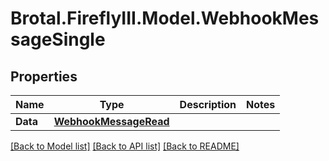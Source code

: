 # Brotal.FireflyIII.Model.WebhookMessageSingle

## Properties

Name | Type | Description | Notes
------------ | ------------- | ------------- | -------------
**Data** | [**WebhookMessageRead**](WebhookMessageRead.md) |  | 

[[Back to Model list]](../../README.md#documentation-for-models) [[Back to API list]](../../README.md#documentation-for-api-endpoints) [[Back to README]](../../README.md)

